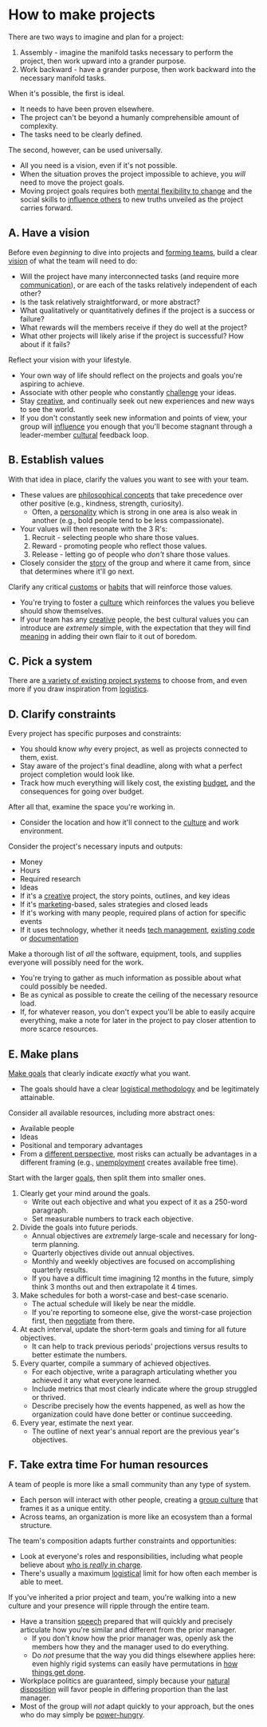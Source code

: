 
# How to make projects

There are two ways to imagine and plan for a project:

1. Assembly - imagine the manifold tasks necessary to perform the project, then work upward into a grander purpose.
2. Work backward - have a grander purpose, then work backward into the necessary manifold tasks.

When it's possible, the first is ideal.

- It needs to have been proven elsewhere.
- The project can't be beyond a humanly comprehensible amount of complexity.
- The tasks need to be clearly defined.

The second, however, can be used universally.

- All you need is a vision, even if it's not possible.
- When the situation proves the project impossible to achieve, you *will* need to move the project goals.
- Moving project goals requires both [mental flexibility to change](people-changes.md) and the social skills to [influence others](people-3_boundaries.md) to new truths unveiled as the project carries forward.

## A. Have a vision

Before even *beginning* to dive into projects and [forming teams](mgmt-3_teams.md), build a clear [vision](imagination.md) of what the team will need to do:

- Will the project have many interconnected tasks (and require more [communication](language-speaking.md)), or are each of the tasks relatively independent of each other?
- Is the task relatively straightforward, or more abstract?
- What qualitatively or quantitatively defines if the project is a success or failure?
- What rewards will the members receive if they do well at the project?
- What other projects will likely arise if the project is successful? How about if it fails?

Reflect your vision with your lifestyle.

- Your own way of life should reflect on the projects and goals you're aspiring to achieve.
- Associate with other people who constantly [challenge](people-conflicts.md) your ideas.
- Stay [creative](mind-creativity.md), and continually seek out new experiences and new ways to see the world.
- If you don't constantly seek new information and points of view, your group will [influence](power-influence.md) you enough that you'll become stagnant through a leader-member [cultural](culture.md) feedback loop.

## B. Establish values

With that idea in place, clarify the values you want to see with your team.

- These values are [philosophical concepts](values.md) that take precedence over other positive (e.g., kindness, strength, curiosity).
  - Often, a [personality](personality.md) which is strong in one area is also weak in another (e.g., bold people tend to be less compassionate).
- Your values will then resonate with the 3 R's:
  1. Recruit - selecting people who share those values.
  2. Reward - promoting people who reflect those values.
  3. Release - letting go of people who *don't* share those values.
- Closely consider the [story](stories.md) of the group and where it came from, since that determines where it'll go next.

Clarify any critical [customs](people-rules.md) or [habits](habits.md) that will reinforce those values.

- You're trying to foster a [culture](culture.md) which reinforces the values you believe should show themselves.
- If your team has any [creative](mind-creativity.md) people, the best cultural values you can introduce are *extremely* simple, with the expectation that they will find [meaning](meaning.md) in adding their own flair to it out of boredom.

## C. Pick a system

There are [a variety of existing project systems](mgmt-theories.md) to choose from, and even more if you draw inspiration from [logistics](logistics.md).

## D. Clarify constraints

Every project has specific purposes and constraints:

- You should know *why* every project, as well as projects connected to them, exist.
- Stay aware of the project's final deadline, along with what a perfect project completion would look like.
- Track how much everything will likely cost, the existing [budget](money-3_budget.md), and the consequences for going over budget.

After all that, examine the space you're working in.

- Consider the location and how it'll connect to the [culture](culture.md) and work environment.

Consider the project's necessary inputs and outputs:

- Money
- Hours
- Required research
- Ideas
- If it's a [creative](mind-creativity.md) project, the story points, outlines, and key ideas
- If it's [marketing](marketing.md)-based, sales strategies and closed leads
- If it's working with many people, required plans of action for specific events
- If it uses technology, whether it needs [tech management](mgmt-2_projects-cs.md), [existing code](computers-software-versionctrl.md) or [documentation](language-writing-documentation.md)

Make a thorough list of *all* the software, equipment, tools, and supplies everyone will possibly need for the work.

- You're trying to gather as much information as possible about what could possibly be needed.
- Be as cynical as possible to create the ceiling of the necessary resource load.
- If, for whatever reason, you don't expect you'll be able to easily acquire everything, make a note for later in the project to pay closer attention to more scarce resources.

## E. Make plans

[Make goals](success-3_goals.md) that clearly indicate *exactly* what you want.

- The goals should have a clear [logistical methodology](logistics.md) and be legitimately attainable.

Consider all available resources, including more abstract ones:

- Available people
- Ideas
- Positional and temporary advantages
- From a [different perspective](mind-creativity-how.md), most risks can actually be advantages in a different framing (e.g., [unemployment](hardship-unemployment.md) creates available free time).

Start with the larger [goals](success-3_goals.md), then split them into smaller ones.

1. Clearly get your mind around the goals.
   - Write out each objective and what you expect of it as a 250-word paragraph.
   - Set measurable numbers to track each objective.
2. Divide the goals into future periods.
   - Annual objectives are *extremely* large-scale and necessary for long-term planning.
   - Quarterly objectives divide out annual objectives.
   - Monthly and weekly objectives are focused on accomplishing quarterly results.
   - If you have a difficult time imagining 12 months in the future, simply think 3 months out and then extrapolate it 4 times.
3. Make schedules for both a worst-case and best-case scenario.
   - The actual schedule will likely be near the middle.
   - If you're reporting to someone else, give the worst-case projection first, then [negotiate](people-conflicts-negotiation.md) from there.
4. At each interval, update the short-term goals and timing for all future objectives.
   - It can help to track previous periods' projections versus results to better estimate the numbers.
5. Every quarter, compile a summary of achieved objectives.
   - For each objective, write a paragraph articulating whether you achieved it any what everyone learned.
   - Include metrics that most clearly indicate where the group struggled or thrived.
   - Describe precisely how the events happened, as well as how the organization could have done better or continue succeeding.
6. Every year, estimate the next year.
   - The outline of next year's annual report are the previous year's objectives.

## F. Take extra time For human resources

A team of people is more like a small community than any type of system.

- Each person will interact with other people, creating a [group culture](culture.md) that frames it as a unique entity.
- Across teams, an organization is more like an ecosystem than a formal structure.

The team's composition adapts further constraints and opportunities:

- Look at everyone's roles and responsibilities, including what people believe about [who is *really* in charge](power-types.md).
- There's usually a maximum [logistical](logistics.md) limit for how often each member is able to meet.

If you've inherited a prior project and team, you're walking into a new culture and your presence will ripple through the entire team.

- Have a transition [speech](language-speaking.md) prepared that will quickly and precisely articulate how you're similar and different from the prior manager.
  - If you don't *know* how the prior manager was, openly ask the members how they and the manager used to do everything.
  - Do *not* presume that the way you did things elsewhere applies here: even highly rigid systems can easily have permutations in [how things get done](habits.md).
- Workplace politics are guaranteed, simply because your [natural disposition](personality.md) will favor people in differing proportion than the last manager.
- Most of the group will *not* adapt quickly to your approach, but the ones who do may simply be [power-hungry](power.md).
